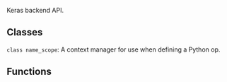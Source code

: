 Keras backend API.
## Classes
`class name_scope`: A context manager for use when defining a Python op.
## Functions
